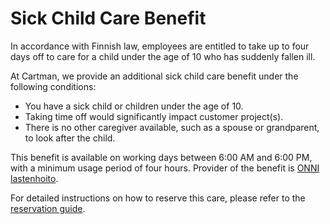 # Sick Child Care Benefit

In accordance with Finnish law, employees are entitled to take up to four days off to care for a child under the age of 10 who has suddenly fallen ill.

At Cartman, we provide an additional sick child care benefit under the following conditions:

- You have a sick child or children under the age of 10.
- Taking time off would significantly impact customer project(s).
- There is no other caregiver available, such as a spouse or grandparent, to look after the child.

This benefit is available on working days between 6:00 AM and 6:00 PM, with a minimum usage period of four hours. Provider of the benefit is [ONNI lastenhoito](https://www.onnion.fi/julkiset-palvelut/lastenhoitopalvelut).

For detailed instructions on how to reserve this care, please refer to the [reservation guide](https://start.1password.com/open/i?a=A77NHIUOAFCT3HFO4YPZHQSW3I&v=554znu2kv24b2qwaoi6j453d7y&i=ltl5ydmt3h2ydjkodbya2njcfq&h=cartman.1password.com).